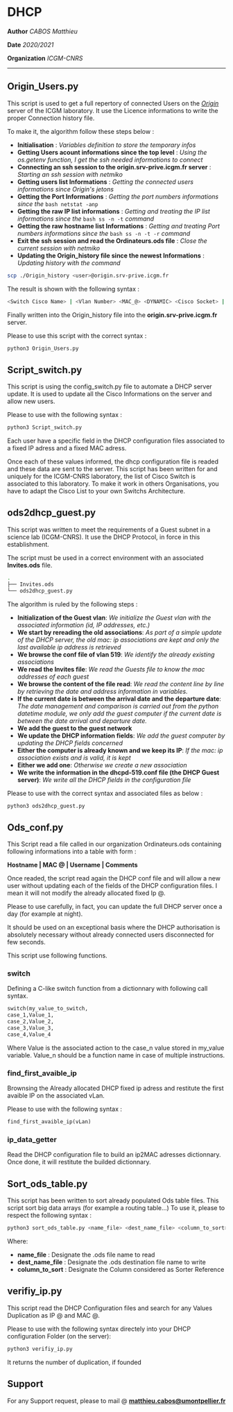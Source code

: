# DHCP


**Author** *CABOS Matthieu*

**Date**  *2020/2021*

**Organization** *ICGM-CNRS*

______________________________________________________________________________________________________

## Origin_Users.py

This script is used to get a full repertory of connected Users on the [*Origin*](https://fr.wikipedia.org/wiki/Origin_(logiciel)) server of the ICGM laboratory.
It use the Licence informations to write the proper Connection history file.

To make it, the algorithm follow these steps below :
* **Initialisation** : *Variables definition to store the temporary infos*
* **Getting Users acount informations since the top level** : *Using the os.getenv function, I get the ssh needed informations to connect*
* **Connecting an ssh session to the origin.srv-prive.icgm.fr server** : *Starting an ssh session with netmiko*
* **Getting users list Informations** : *Getting the connected users informations since Origin's jetons*
* **Getting the Port Informations** : *Getting the port numbers informations since the* ```bash netstat -anp ```
* **Getting the raw IP list informations** : *Getting and treating the IP list informations since the* ```bash ss -n -t``` *command*
* **Getting the raw hostname list Informations** : *Getting and treating Port numbers informations since the* ```bash ss -n -t -r``` *command*
* **Exit the ssh session and read the Ordinateurs.ods file** : *Close the current session with netmiko*
* **Updating the Origin_history file since the newest Informations** : *Updating history with the command*

```bash 
scp ./Origin_history <user>@origin.srv-prive.icgm.fr
```

The result is shown with the following syntax :

```bash
<Switch Cisco Name> | <Vlan Number> <MAC_@> <DYNAMIC> <Cisco Socket> | <Hostname> | <Departement> | <Ip_@>
```
Finally written into the Origin_history file into the **origin.srv-prive.icgm.fr** server.

Please to use this script with the correct syntax :

```bash
python3 Origin_Users.py
```


## Script_switch.py

This script is using the config_switch.py file to automate a DHCP server update.
It is used to update all the Cisco Informations on the server and allow new users.

Please to use with the following syntax :

```bash
python3 Script_switch.py
```

Each user have a specific field in the DHCP configuration files associated to a fixed IP adress and a fixed MAC adress.

Once each of these values informed, the dhcp configuration file is readed and these data are sent to the server.
This script has been written for and uniquely for the ICGM-CNRS laboratory, the list of Cisco Switch is associated to this laboratory.
To make it work in others Organisations, you have to adapt the Cisco List to your own Switchs Architecture.

## ods2dhcp_guest.py

This script was written to meet the requirements of a Guest subnet in a science lab (ICGM-CNRS).
It use the DHCP Protocol, in force in this establishment.


The script must be used in a correct environment with an associated **Invites.ods** file.

```bash
.
├── Invites.ods
└── ods2dhcp_guest.py
```


The algorithm is ruled by the following steps :
* **Initialization of the Guest vlan**: *We initialize the Guest vlan with the associated information (id, IP addresses, etc.)*
* **We start by rereading the old associations**: *As part of a simple update of the DHCP server, the old mac: ip associations are kept and only the last available ip address is retrieved*
* **We browse the conf file of vlan 519**: *We identify the already existing associations*
* **We read the Invites file**: *We read the Guests file to know the mac addresses of each guest*
* **We browse the content of the file read**: *We read the content line by line by retrieving the date and address information in variables.*
* **If the current date is between the arrival date and the departure date**: *The date management and comparison is carried out from the python datetime module, we only add the guest computer if the current date is between the date arrival and departure date.*
* **We add the guest to the guest network**
* **We update the DHCP information fields**: *We add the guest computer by updating the DHCP fields concerned*
* **Either the computer is already known and we keep its IP**: *If the mac: ip association exists and is valid, it is kept*
* **Either we add one**: *Otherwise we create a new association*
* **We write the information in the dhcpd-519.conf file (the DHCP Guest server)**: *We write all the DHCP fields in the configuration file*


Please to use with the correct syntax and associated files as below :

```bash
python3 ods2dhcp_guest.py
```

## Ods_conf.py

This Script read a file called in our organization Ordinateurs.ods containing following informations into a table with form :

**Hostname | MAC @ | Username | Comments**

Once readed, the script read again the DHCP conf file and will allow a new user without updating each of the fields of the DHCP configuration files.
I mean it will not modify the already allocated fixed Ip @.

Please to use carefully, in fact, you can update the full DHCP server once a day (for example at night).

It should be used on an exceptional basis where the DHCP authorisation is absolutely necessary without already connected users disconnected for few seconds.

This script use following functions.

### switch

Defining a C-like switch function from a dictionnary with following call syntax.

```python
switch(my_value_to_switch,
case_1,Value_1,
case_2,Value_2,
case_3,Value_3,
case_4,Value_4
```

Where Value is the associated action to the case_n value stored in my_value variable.
Value_n should be a function name in case of multiple instructions.

### find_first_avaible_ip

Brownsing the Already allocated DHCP fixed ip adress and restitute the first avaible IP on the associated vLan.

Please to use with the following syntax :

```python
find_first_avaible_ip(vLan)
```

### ip_data_getter

Read the DHCP configuration file to build an ip2MAC adresses dictionnary.
Once done, it will restitute the builded dictionnary.

## Sort_ods_table.py

This script has been written to sort already populated Ods table files.
This script sort big data arrays (for example a routing table...)
To use it, please to respect the following syntax :

```bash
python3 sort_ods_table.py <name_file> <dest_name_file> <column_to_sort> 
```

Where:
* **name_file** : Designate the .ods file name to read
* **dest_name_file** : Designate the .ods destination file name to write
* **column_to_sort** : Designate the Column considered as Sorter Reference

## verifiy_ip.py

This script read the DHCP Configuration files and search for any Values Duplication as IP @ and MAC @.

Please to use with the following syntax directely into your DHCP configuration Folder (on the server):

```bash
python3 verifiy_ip.py
```

It returns the number of duplication, if founded

## Support

For any Support request, please to mail @ **matthieu.cabos@umontpellier.fr**
